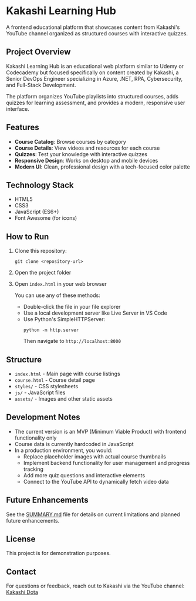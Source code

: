 # Kakashi Learning Hub

A frontend educational platform that showcases content from Kakashi's YouTube channel organized as structured courses with interactive quizzes.

## Project Overview

Kakashi Learning Hub is an educational web platform similar to Udemy or Codecademy but focused specifically on content created by Kakashi, a Senior DevOps Engineer specializing in Azure, .NET, RPA, Cybersecurity, and Full-Stack Development.

The platform organizes YouTube playlists into structured courses, adds quizzes for learning assessment, and provides a modern, responsive user interface.

## Features

- **Course Catalog**: Browse courses by category
- **Course Details**: View videos and resources for each course
- **Quizzes**: Test your knowledge with interactive quizzes
- **Responsive Design**: Works on desktop and mobile devices
- **Modern UI**: Clean, professional design with a tech-focused color palette

## Technology Stack

- HTML5
- CSS3
- JavaScript (ES6+)
- Font Awesome (for icons)

## How to Run

1. Clone this repository:
   ```
   git clone <repository-url>
   ```

2. Open the project folder

3. Open `index.html` in your web browser

   You can use any of these methods:
   - Double-click the file in your file explorer
   - Use a local development server like Live Server in VS Code
   - Use Python's SimpleHTTPServer:
     ```
     python -m http.server
     ```
     Then navigate to `http://localhost:8000`

## Structure

- `index.html` - Main page with course listings
- `course.html` - Course detail page
- `styles/` - CSS stylesheets
- `js/` - JavaScript files
- `assets/` - Images and other static assets

## Development Notes

- The current version is an MVP (Minimum Viable Product) with frontend functionality only
- Course data is currently hardcoded in JavaScript
- In a production environment, you would:
  - Replace placeholder images with actual course thumbnails
  - Implement backend functionality for user management and progress tracking
  - Add more quiz questions and interactive elements
  - Connect to the YouTube API to dynamically fetch video data

## Future Enhancements

See the [SUMMARY.md](SUMMARY.md) file for details on current limitations and planned future enhancements.

## License

This project is for demonstration purposes.

## Contact

For questions or feedback, reach out to Kakashi via the YouTube channel: [Kakashi Dota](https://www.youtube.com/@KakashiDota) 